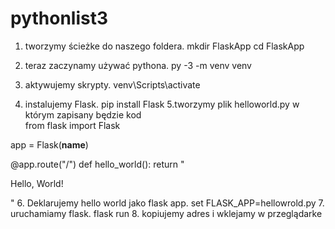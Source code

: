 # pythonlist3
1. tworzymy ścieżke do naszego foldera.
	mkdir FlaskApp
	cd FlaskApp

2. teraz zaczynamy używać pythona.
	py -3 -m venv venv

3. aktywujemy skrypty.
	venv\Scripts\activate
4. instalujemy Flask.
	pip install Flask
5.tworzymy plik helloworld.py w którym zapisany będzie kod </BR>
from flask import Flask

app = Flask(__name__)

@app.route("/")
def hello_world():
    return "<p>Hello, World!</p>"
6. Deklarujemy hello world jako flask app.
	set FLASK_APP=hellowrold.py
7. uruchamiamy flask.
	flask run
8. kopiujemy adres i wklejamy w przeglądarke
